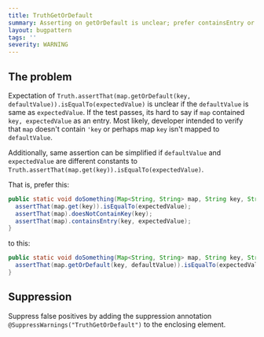 ```yaml
---
title: TruthGetOrDefault
summary: Asserting on getOrDefault is unclear; prefer containsEntry or doesNotContainKey
layout: bugpattern
tags: ''
severity: WARNING
---
```


<!--
*** AUTO-GENERATED, DO NOT MODIFY ***
To make changes, edit the @BugPattern annotation or the explanation in docs/bugpattern.
-->


## The problem
Expectation of `Truth.assertThat(map.getOrDefault(key,
defaultValue)).isEqualTo(expectedValue)` is unclear if the `defaultValue` is
same as `expectedValue`. If the test passes, its hard to say if `map` contained
`key, expectedValue` as an entry. Most likely, developer intended to verify that
`map` doesn't contain `'key` or perhaps map `key` isn't mapped to
`defaultValue`.

Additionally, same assertion can be simplified if `defaultValue` and
`expectedValue` are different constants to
`Truth.assertThat(map.get(key)).isEqualTo(expectedValue)`.

That is, prefer this:

```java
public static void doSomething(Map<String, String> map, String key, String expectedValue) {
  assertThat(map.get(key)).isEqualTo(expectedValue);
  assertThat(map).doesNotContainKey(key);
  assertThat(map).containsEntry(key, expectedValue);
}
```

to this:

```java
public static void doSomething(Map<String, String> map, String key, String defaultValue, String expectedValue) {
  assertThat(map.getOrDefault(key, defaultValue)).isEqualTo(expectedValue);
}
```

## Suppression
Suppress false positives by adding the suppression annotation `@SuppressWarnings("TruthGetOrDefault")` to the enclosing element.

